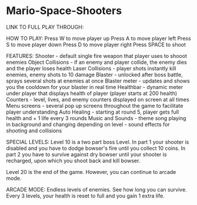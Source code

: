 # Mario-Space-Shooters

LINK TO FULL PLAY THROUGH:

HOW TO PLAY:
Press W to move player up
Press A to move player left
Press S to move player down
Press D to move player right
Press SPACE to shoot



FEATURES:
Shooter - default single fire weapon that player uses to shooot enemies
Object Collisions - if an enemy and player collide, the enemy dies and the player loses health
Laser Collisions - player shots instantly kill enemies, enemy shots to 10 damage 
Blaster - unlocked after boss battle, sprays several shots at enemies at once
Blaster meter - updates and shows you the cooldown for your blaster in real time
Healthbar - dynamic meter under player that displays health of player (player starts at 200 health)
Counters - level, lives, and enemy counters displayed on screen at all times
Menu screens - several pop up screens throughout the game to facilitate player understanding
Auto Healing - starting at round 5, player gets full health and + 1 life every 3 rounds
Music and Sounds - theme song playing in background and changing depending on level - sound effects for shooting and collisions


SPECIAL LEVELS:
Level 10 is a two part boss Level. In part 1 your shooter is disabled and you have to dodge bowser's fire until you collect 10 coins.
In part 2 you have to survive against dry bowser until your shooter is recharged, upon which you shoot back and kill bowser.

Level 20 is the end of the game. However, you can continue to arcade mode.

ARCADE MODE:
Endless levels of enemies. See how long you can survive. Every 3 levels, your health is reset to full and you gain 1 extra life.



